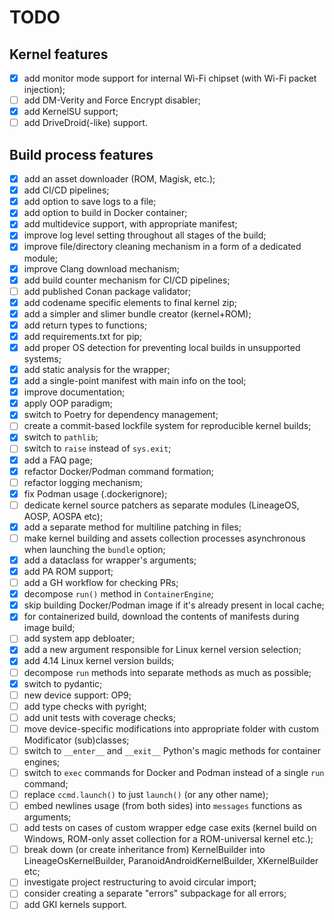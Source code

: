 # TODO

## Kernel features

- [x] add monitor mode support for internal Wi-Fi chipset (with Wi-Fi packet injection);
- [ ] add DM-Verity and Force Encrypt disabler;
- [x] add KernelSU support;
- [ ] add DriveDroid(-like) support.

## Build process features

- [x] add an asset downloader (ROM, Magisk, etc.);
- [x] add CI/CD pipelines;
- [x] add option to save logs to a file;
- [x] add option to build in Docker container;
- [x] add multidevice support, with appropriate manifest;
- [x] improve log level setting throughout all stages of the build;
- [x] improve file/directory cleaning mechanism in a form of a dedicated module;
- [x] improve Clang download mechanism;
- [x] add build counter mechanism for CI/CD pipelines;
- [ ] add published Conan package validator;
- [x] add codename specific elements to final kernel zip;
- [x] add a simpler and slimer bundle creator (kernel+ROM);
- [x] add return types to functions;
- [x] add requirements.txt for pip;
- [x] add proper OS detection for preventing local builds in unsupported systems;
- [x] add static analysis for the wrapper;
- [x] add a single-point manifest with main info on the tool;
- [x] improve documentation;
- [x] apply OOP paradigm;
- [x] switch to Poetry for dependency management;
- [ ] create a commit-based lockfile system for reproducible kernel builds;
- [x] switch to `pathlib`;
- [ ] switch to `raise` instead of `sys.exit`;
- [x] add a FAQ page;
- [x] refactor Docker/Podman command formation;
- [ ] refactor logging mechanism;
- [x] fix Podman usage (.dockerignore);
- [ ] dedicate kernel source patchers as separate modules (LineageOS, AOSP, AOSPA etc);
- [x] add a separate method for multiline patching in files;
- [ ] make kernel building and assets collection processes asynchronous when launching the `bundle` option;
- [x] add a dataclass for wrapper's arguments;
- [x] add PA ROM support;
- [ ] add a GH workflow for checking PRs;
- [x] decompose `run()` method in `ContainerEngine`;
- [x] skip building Docker/Podman image if it's already present in local cache;
- [x] for containerized build, download the contents of manifests during image build;
- [ ] add system app debloater;
- [x] add a new argument responsible for Linux kernel version selection;
- [x] add 4.14 Linux kernel version builds;
- [ ] decompose `run` methods into separate methods as much as possible;
- [x] switch to pydantic;
- [ ] new device support: OP9;
- [ ] add type checks with pyright;
- [ ] add unit tests with coverage checks;
- [ ] move device-specific modifications into appropriate folder with custom Modificator (sub)classes;
- [ ] switch to `__enter__` and `__exit__` Python's magic methods for container engines;
- [ ] switch to `exec` commands for Docker and Podman instead of a single `run` command;
- [ ] replace `ccmd.launch()` to just `launch()` (or any other name);
- [ ] embed newlines usage (from both sides) into `messages` functions as arguments;
- [ ] add tests on cases of custom wrapper edge case exits (kernel build on Windows, ROM-only asset collection for a ROM-universal kernel etc.);
- [ ] break down (or create inheritance from) KernelBuilder into LineageOsKernelBuilder, ParanoidAndroidKernelBuilder, XKernelBuilder etc;
- [ ] investigate project restructuring to avoid circular import;
- [ ] consider creating a separate "errors" subpackage for all errors;
- [ ] add GKI kernels support.
